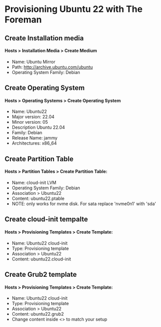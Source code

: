 # Provisioning Ubuntu 22 with The Foreman


## Create Installation media

#### Hosts > Installation Media > Create Medium

* Name: Ubuntu Mirror
* Path: http://archive.ubuntu.com/ubuntu
* Operating System Family: Debian

## Create Operating System

#### Hosts > Operating Systems > Create Operating System

* Name: Ubuntu22
* Major version: 22.04
* Minor version: 05
* Description Ubuntu 22.04
* Family: Debian
* Release Name: jammy
* Architectures: x86_64

## Create Partition Table

#### Hosts > Partition Tables > Create Partition Table:

* Name: cloud-init LVM
* Operating System Family: Debian
* Association > Ubuntu22
* Content: ubuntu22.ptable
* NOTE: only works for nvme disk. For sata replace 'nvme0n1' with 'sda'

## Create cloud-init tempalte

#### Hosts > Provisioning Templates > Create Template:

* Name: Ubuntu22 cloud-init
* Type: Provisioning template
* Association > Ubuntu22
* Content: ubuntu22.cloud-init

## Create Grub2 template

#### Hosts > Provisioning Templates > Create Template:

* Name: Ubuntu22 cloud-init
* Type: Provisioning template
* Association > Ubuntu22
* Content: ubuntu22.grub2
* Change content inside <> to match your setup
